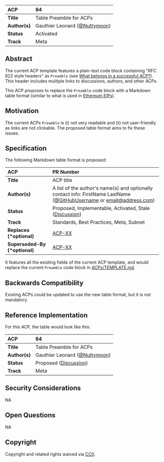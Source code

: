 | ACP | 84 |
| :--- | :--- |
| **Title** | Table Preamble for ACPs |
| **Author(s)** | Gauthier Leonard ([@Nuttymoon](https://github.com/Nuttymoon)) |
| **Status** | Activated |
| **Track** | Meta |

## Abstract

The current ACP template features a plain-text code block containing "RFC 822 style headers" as `Preamble` (see [What belongs in a successful ACP?](https://github.com/avalanche-foundation/ACPs?tab=readme-ov-file#what-belongs-in-a-successful-acp)). This header includes multiple links to discussions, authors, and other ACPs.

This ACP proposes to replace the `Preamble` code block with a Markdown table format (similar to what is used in [Ethereum EIPs](https://github.com/ethereum/EIPs/blob/master/EIPS/eip-1.md)).

## Motivation

The current ACPs `Preamble` is (i) not very readable and (ii) not user-friendly as links are not clickable. The proposed table format aims to fix these issues.

## Specification

The following Markdown table format is proposed:

| ACP                            | PR Number                                                                                                                                           |
| :----------------------------- | :-------------------------------------------------------------------------------------------------------------------------------------------------- |
| **Title**                      | ACP title                                                                                                                                           |
| **Author(s)**                  | A list of the author's name(s) and optionally contact info: FirstName LastName ([@GitHubUsername](./README.md) or [email@address.com](./README.md)) |
| **Status**                     | Proposed, Implementable, Activated, Stale ([Discussion](./README.md))                                                                               |
| **Track**                      | Standards, Best Practices, Meta, Subnet                                                                                                             |
| **Replaces (\*optional)**      | [ACP-XX](./README.md)                                                                                                                               |
| **Superseded-By (\*optional)** | [ACP-XX](./README.md)                                                                                                                               |

It features all the existing fields of the current ACP template, and would replace the current `Preamble` code block in [ACPs/TEMPLATE.md](../TEMPLATE.md).

## Backwards Compatibility

Existing ACPs could be updated to use the new table format, but it is not mandatory.

## Reference Implementation

For this ACP, the table would look like this:

| ACP           | 84                                                                                   |
| :------------ | :----------------------------------------------------------------------------------- |
| **Title**     | Table Preamble for ACPs                                                              |
| **Author(s)** | Gauthier Leonard ([@Nuttymoon](https://github.com/Nuttymoon))                        |
| **Status**    | Proposed ([Discussion](https://github.com/avalanche-foundation/ACPs/discussions/86)) |
| **Track**     | Meta                                                                                 |

## Security Considerations

NA

## Open Questions

NA

## Copyright

Copyright and related rights waived via [CC0](https://creativecommons.org/publicdomain/zero/1.0/).
